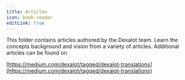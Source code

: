 ```yaml
---
title: Articles
icon: book-reader
editLink: true
---
```


This folder contains articles authored by the Dexalot team.  Learn the concepts background and vision from a variety of articles.  Additional articles can be found on

[https://medium.com/dexalot/tagged/dexalot-translations](https://medium.com/dexalot/tagged/dexalot-translations)
